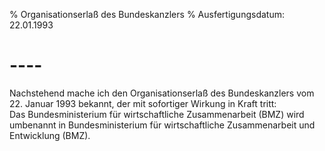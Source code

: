 % Organisationserlaß des Bundeskanzlers
% Ausfertigungsdatum: 22.01.1993
 
# ----

Nachstehend mache ich den Organisationserlaß des Bundeskanzlers vom 22. Januar 1993 bekannt, der mit sofortiger Wirkung in Kraft tritt:  
Das Bundesministerium für wirtschaftliche Zusammenarbeit (BMZ) wird umbenannt in Bundesministerium für wirtschaftliche Zusammenarbeit und Entwicklung (BMZ).
